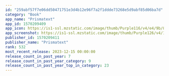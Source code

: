 ```yaml
---
id: "259abf57f7e06dd50471751e3d4b12e96f7a2f1ddde73268e5d9abf85d06ba7d"
category: "Book"
app_name: "Prismatext"
app_id: 1570209409
app_icon: https://is1-ssl.mzstatic.com/image/thumb/Purple116/v4/e4/9b/81/e49b8106-5992-c922-e1cf-27e3fbc06890/AppIcon-0-0-1x_U007epad-0-8-0-0-85-220.png/1024x1024bb.png
app_screenshot: https://is1-ssl.mzstatic.com/image/thumb/Purple126/v4/14/7f/e5/147fe5fa-673f-f4b9-61ca-c0624646cc4a/28b27e91-6434-4ef1-96e4-2d5f169dbd00_6_U002c5_1.png/1242x2688bb.png
publisher_id: 1570209411
publisher_name: "Prismatext"
rank: 532
most_recent_release: 2023-12-15 00:00:00
release_count_in_past_year: 7
release_count_in_past_year_category: 9
release_count_in_past_year_top_in_category: 23
---
```

